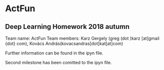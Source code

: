 # ActFun
## Deep Learning Homework 2018 autumn

Team name: ActFun
Team members: Karz Gergely (greg (dot )karz [at]gmail {dot} com), Kovács András(kovacsandras[dot]kat[at]com)

Further information can be found in the ipyn file. 

Second milestone has been comitted to the ipyn file. 
